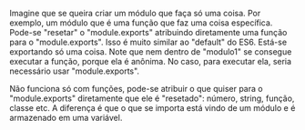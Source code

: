 Imagine que se queira criar um módulo que faça só uma coisa. Por exemplo, um módulo que é uma função que faz uma coisa específica. Pode-se "resetar" o "module.exports" atribuindo diretamente uma função para o "module.exports".
Isso é muito similar ao "default" do ES6. Está-se exportando só uma coisa. Note que nem dentro de "modulo1" se consegue executar a função, porque ela é anônima. No caso, para executar ela, seria necessário usar "module.exports".

Não funciona só com funções, pode-se atribuir o que quiser para o "module.exports" diretamente que ele é "resetado": número, string, função, classe etc. A diferença é que o que se importa está vindo de um módulo e é armazenado em uma variável.

